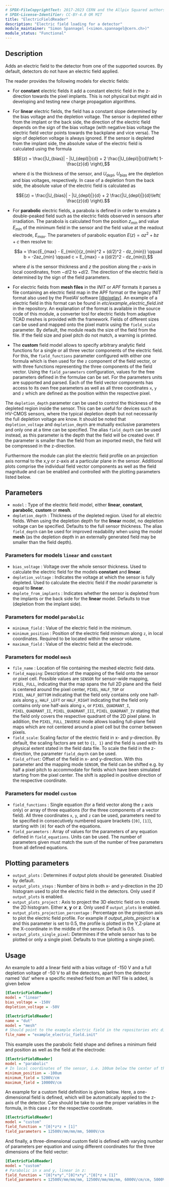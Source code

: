 ```yaml
---
# SPDX-FileCopyrightText: 2017-2023 CERN and the Allpix Squared authors
# SPDX-License-Identifier: CC-BY-4.0 OR MIT
title: "ElectricFieldReader"
description: "Electric field loading for a detector"
module_maintainer: "Simon Spannagel (<simon.spannagel@cern.ch>)"
module_status: "Functional"
---
```


## Description
Adds an electric field to the detector from one of the supported sources. By default, detectors do not have an electric field
applied.

The reader provides the following models for electric fields:

- For **constant** electric fields it add a constant electric field in the z-direction towards the pixel implants. This is
  not physical but might aid in developing and testing new charge propagation algorithms.

- For **linear** electric fields, the field has a constant slope determined by the bias voltage and the depletion voltage.
  The sensor is depleted either from the implant or the back side, the direction of the electric field depends on the sign of
  the bias voltage (with negative bias voltage the electric field vector points towards the backplane and vice versa).
  The sign of depletion voltage is always ignored.
  If the sensor is depleted from the implant side, the absolute value of the electric field is calculated using the formula
  ```math
  E(z) = \frac{|U_{bias}| - |U_{depl}|}{d} + 2 \frac{|U_{depl}|}{d}\left( 1- \frac{z}{d} \right),
  ```
  where d is the thickness of the sensor, and $`U_{depl}`$, $`U_{bias}`$ are the depletion and bias voltages, respectively.
  In case of a depletion from the back side, the absolute value of the electric field is calculated as
  ```math
  E(z) = \frac{|U_{bias}| - |U_{depl}|}{d} + 2 \frac{|U_{depl}|}{d}\left( \frac{z}{d} \right).
  ```
- For **parabolic** electric fields, a parabola is defined in order to emulate a double-peaked field such as the electric
  fields observed in sensors after irradiation. The parabola is calculated from the position $`z_{min}`$ and value
  $`E_{min}`$ of the minimum field in the sensor and the field value at the readout electrode, $`E_{max}`$. The parameters of
  parabolic equation $`E(z) = az^2 + bz + c`$ then resolve to:
  ```math
  a = \frac{E_{max} - E_{min}}{z_{min}^2 + (d/2)^2 - dz_{min}} \qquad
  b = -2az_{min} \qquad
  c = E_{max} - a ((d/2)^2 - dz_{min}),
  ```
  where $`d`$ is the sensor thickness and $`z`$ the position along the `z`-axis in local coordinates, from $`-d/2`$ to
  $`+d/2`$. The direction of the electric field is determined by the sign of the field parameters.

- For electric fields from **mesh files** in the *INIT* or *APF* formats it parses a file containing an electric field map in
  the APF format or the legacy INIT format also used by the PixelAV software \[[@pixelav]\]. An example of a electric field
  in this format can be found in *etc/example_electric_field.init* in the repository. An explanation of the format is
  available in the source code of this module, a converter tool for electric fields from adaptive TCAD meshes is provided
  with the framework. Fields of different sizes can be used and mapped onto the pixel matrix using the `field_scale`
  parameter. By default, the module reads the size of the field from the file. If the field size and pixel pitch do not match,
  a warning is printed.

- The **custom** field model allows to specify arbitrary analytic field functions for a single or all three vector components
  of the electric field. For this, the `field_functions` parameter configured with either one formula which is then used for
  the `z` component of the field vector, or with three functions representing the three components of the field vector. Using
  the `field_parameters` configuration, values for the free parameters defined in the formulae can be set. For the parameters
  units are supported and parsed. Each of the field vector components has access to its own free parameters as well as all
  three coordinates `x`, `y` and `z` which are defined as the position within the respective pixel.


The `depletion_depth` parameter can be used to control the thickness of the depleted region inside the sensor.
This can be useful for devices such as HV-CMOS sensors, where the typical depletion depth but not necessarily the full
depletion voltage are know. It should be noted that `depletion_voltage` and `depletion_depth` are mutually exclusive
parameters and only one at a time can be specified. The alias `field_depth` can be used instead, as this parameter is the depth that the field will be created over. If the parameter is smaller than the field from an imported mesh, the field will be compressed in the z-direction.

Furthermore the module can plot the electric field profile on an projection axis normal to the x,y or z-axis at a particular
plane in the sensor. Additional plots comprise the individual field vector components as well as the field magnitude and can
be enabled and controlled with the plotting parameters listed below.

## Parameters
- `model` : Type of the electric field model, either **linear**, **constant**, **parabolic**, **custom** or **mesh**.
- `depletion_depth` : Thickness of the depleted region. Used for all electric fields. When using the depletion depth for the
  **linear** model, no depletion voltage can be specified. Defaults to the full sensor thickness. The alias `field_depth` can be used for improved readability when using the model **mesh** (as the depletion depth in an externally generated field may be smaller than the field depth).

### Parameters for models `linear` and `constant`
- `bias_voltage` : Voltage over the whole sensor thickness. Used to calculate the electric field for the models **constant**
  and **linear**.
- `depletion_voltage` : Indicates the voltage at which the sensor is fully depleted. Used to calculate the electric field if
  the *model* parameter is equal to **linear**.
- `deplete_from_implants` : Indicates whether the sensor is depleted from the implants or the back side for the **linear**
  model. Defaults to true (depletion from the implant side).

### Parameters for model `parabolic`
- `minimum_field` : Value of the electric field in the minimum.
- `minimum_position` : Position of the electric field minimum along `z`, in local coordinates. Required to be located within
  the sensor volume.
- `maximum_field` : Value of the electric field at the electrode.

### Parameters for model `mesh`
- `file_name` : Location of file containing the meshed electric field data.
- `field_mapping`: Description of the mapping of the field onto the sensor or pixel cell. Possible values are `SENSOR` for
  sensor-wide mapping, `PIXEL_FULL`, indicating that the map spans the full 2D plane and the field is centered around the
  pixel center, `PIXEL_HALF_TOP` or `PIXEL_HALF_BOTTOM` indicating that the field only contains only one half-axis along `y`,
  `HALF_LEFT` or `HALF_RIGHT` indicating that the field only contains only one half-axis along `x`, or `PIXEL_QUADRANT_I`,
  `PIXEL_QUADRANT_II`, `PIXEL_QUADRANT_III`, `PIXEL_QUADRANT_IV` stating that the field only covers the respective quadrant
  of the 2D pixel plane. In addition, the `PIXEL_FULL_INVERSE` mode allows loading full-plane field maps which are not
  centered around a pixel cell but the corner between pixels.
- `field_scale`:  Scaling factor of the electric field in x- and y-direction. By default, the scaling factors are set to
  `{1, 1}` and the field is used with its physical extent stated in the field data file. To scale the field in the z-direction, the parameter `field_depth` can be used.
- `field_offset`: Offset of the field in x- and y-direction. With this parameter and the mapping mode `SENSOR`, the field can
  be shifted e.g. by half a pixel pitch to accommodate for fields which have been simulated starting from the pixel center.
  The shift is applied in positive direction of the respective coordinate.

### Parameters for model `custom`
- `field_functions` : Single equation (for a field vector along the `z` axis only) or array of three equations (for the three
  components of a vector field). All three coordinates `x`, `y`, and `z` can be used, parameters need to be specified in
  consecutively numbered square brackets (`[0]`, `[1]`), starting with `[0]` for each of the equations.
- `field_parameters` : Array of values for the parameters of any equation defined in `field_equations`. Units can be used.
  The number of parameters given must match the sum of the number of free parameters from all defined equations.

## Plotting parameters
- `output_plots` : Determines if output plots should be generated. Disabled by default.
- `output_plots_steps` : Number of bins in both x- and y-direction in the 2D histogram used to plot the electric field in the
  detectors. Only used if `output_plots` is enabled.
- `output_plots_project` : Axis to project the 3D electric field on to create the 2D histogram. Either **x**, **y** or **z**.
  Only used if `output_plots` is enabled.
- `output_plots_projection_percentage` : Percentage on the projection axis to plot the electric field profile. For example if
  *output_plots_project* is **x** and this parameter is set to 0.5, the profile is plotted in the Y,Z-plane at the
  X-coordinate in the middle of the sensor. Default is 0.5.
- `output_plots_single_pixel`: Determines if the whole sensor has to be plotted or only a single pixel. Defaults to true
(plotting a single pixel).

## Usage
An example to add a linear field with a bias voltage of -150 V and a full depletion voltage of -50 V to all the detectors,
apart from the detector named 'dut' where a specific meshed field from an INIT file is added, is given below

```ini
[ElectricFieldReader]
model = "linear"
bias_voltage = -150V
depletion_voltage = -50V

[ElectricFieldReader]
name = "dut"
model = "mesh"
# Should point to the example electric field in the repositories etc directory
file_name = "example_electric_field.init"
```

This example uses the parabolic field shape and defines a minimum field and position as well as the field at the electrode:

```ini
[ElectricFieldReader]
model = "parabolic"
# In local coordinates of the sensor, i.e. 100um below the center of the sensor along z:
minimum_position = -100um
minimum_field = 5200V/cm
maximum_field = 10000V/cm
```

An example for a custom field definition is given below. Here, a one-dimensional field is defined, which will be
automatically applied to the z-axis of the detector. Care should be take to use the proper variables in the formula, in this
case `z` for the respective coordinate.

```ini
[ElectricFieldReader]
model = "custom"
field_function = "[0]*z*z + [1]"
field_parameters = 12500V/mm/mm/mm, 5000V/cm
```

And finally, a three-dimensional custom field is defined with varying number of parameters per equation and using different
coordinates for the three dimensions of the field vector:

```ini
[ElectricFieldReader]
model = "custom"
# Parabolic in x and y, linear in z:
field_function = "[0]*x*y","[0]*x*y","[0]*z + [1]"
field_parameters = 12500V/mm/mm/mm, 12500V/mm/mm/mm, 6000V/cm/cm, 5000V/cm
```

[@pixelav]: https://cds.cern.ch/record/687440
